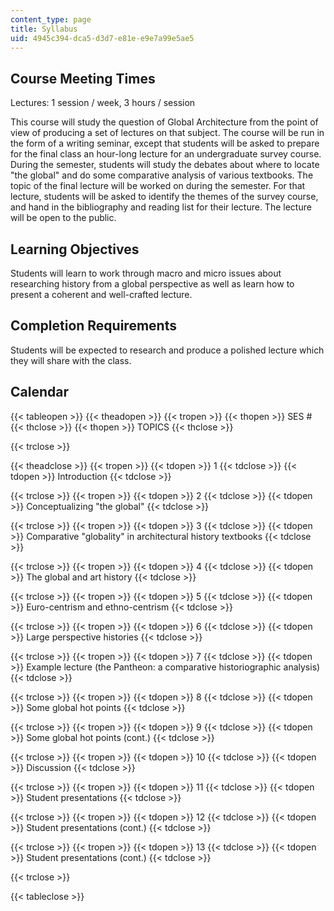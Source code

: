 ```yaml
---
content_type: page
title: Syllabus
uid: 4945c394-dca5-d3d7-e81e-e9e7a99e5ae5
---
```


Course Meeting Times
--------------------

Lectures: 1 session / week, 3 hours / session

This course will study the question of Global Architecture from the point of view of producing a set of lectures on that subject. The course will be run in the form of a writing seminar, except that students will be asked to prepare for the final class an hour-long lecture for an undergraduate survey course. During the semester, students will study the debates about where to locate "the global" and do some comparative analysis of various textbooks. The topic of the final lecture will be worked on during the semester. For that lecture, students will be asked to identify the themes of the survey course, and hand in the bibliography and reading list for their lecture. The lecture will be open to the public.

Learning Objectives
-------------------

Students will learn to work through macro and micro issues about researching history from a global perspective as well as learn how to present a coherent and well-crafted lecture.

Completion Requirements
-----------------------

Students will be expected to research and produce a polished lecture which they will share with the class.

Calendar
--------

{{< tableopen >}}
{{< theadopen >}}
{{< tropen >}}
{{< thopen >}}
SES #
{{< thclose >}}
{{< thopen >}}
TOPICS
{{< thclose >}}

{{< trclose >}}

{{< theadclose >}}
{{< tropen >}}
{{< tdopen >}}
1
{{< tdclose >}}
{{< tdopen >}}
Introduction
{{< tdclose >}}

{{< trclose >}}
{{< tropen >}}
{{< tdopen >}}
2
{{< tdclose >}}
{{< tdopen >}}
Conceptualizing "the global"
{{< tdclose >}}

{{< trclose >}}
{{< tropen >}}
{{< tdopen >}}
3
{{< tdclose >}}
{{< tdopen >}}
Comparative "globality" in architectural history textbooks
{{< tdclose >}}

{{< trclose >}}
{{< tropen >}}
{{< tdopen >}}
4
{{< tdclose >}}
{{< tdopen >}}
The global and art history
{{< tdclose >}}

{{< trclose >}}
{{< tropen >}}
{{< tdopen >}}
5
{{< tdclose >}}
{{< tdopen >}}
Euro-centrism and ethno-centrism
{{< tdclose >}}

{{< trclose >}}
{{< tropen >}}
{{< tdopen >}}
6
{{< tdclose >}}
{{< tdopen >}}
Large perspective histories
{{< tdclose >}}

{{< trclose >}}
{{< tropen >}}
{{< tdopen >}}
7
{{< tdclose >}}
{{< tdopen >}}
Example lecture (the Pantheon: a comparative historiographic analysis)
{{< tdclose >}}

{{< trclose >}}
{{< tropen >}}
{{< tdopen >}}
8
{{< tdclose >}}
{{< tdopen >}}
Some global hot points
{{< tdclose >}}

{{< trclose >}}
{{< tropen >}}
{{< tdopen >}}
9
{{< tdclose >}}
{{< tdopen >}}
Some global hot points (cont.)
{{< tdclose >}}

{{< trclose >}}
{{< tropen >}}
{{< tdopen >}}
10
{{< tdclose >}}
{{< tdopen >}}
Discussion
{{< tdclose >}}

{{< trclose >}}
{{< tropen >}}
{{< tdopen >}}
11
{{< tdclose >}}
{{< tdopen >}}
Student presentations
{{< tdclose >}}

{{< trclose >}}
{{< tropen >}}
{{< tdopen >}}
12
{{< tdclose >}}
{{< tdopen >}}
Student presentations (cont.)
{{< tdclose >}}

{{< trclose >}}
{{< tropen >}}
{{< tdopen >}}
13
{{< tdclose >}}
{{< tdopen >}}
Student presentations (cont.)
{{< tdclose >}}

{{< trclose >}}

{{< tableclose >}}